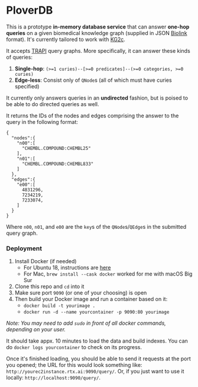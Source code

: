 # PloverDB

This is a prototype **in-memory database service** that can answer **one-hop queries** on a given biomedical knowledge graph (supplied in JSON [Biolink](https://biolink.github.io/biolink-model/) format). It's currently tailored to work with [KG2c](https://github.com/RTXteam/RTX/tree/master/code/kg2/canonicalized).

It accepts [TRAPI](https://github.com/NCATSTranslator/ReasonerAPI) query graphs. More specifically, it can answer these kinds of queries:

1. **Single-hop**: `(>=1 curies)--[>=0 predicates]--(>=0 categories, >=0 curies)`
2. **Edge-less**: Consist only of `QNode`s (all of which must have curies specified)

It currently only answers queries in an **undirected** fashion, but is poised to be able to do directed queries as well.

It returns the IDs of the nodes and edges comprising the answer to the query in the following format:
```
{
  "nodes":{
    "n00":[
      "CHEMBL.COMPOUND:CHEMBL25"
    ],
    "n01":[
      "CHEMBL.COMPOUND:CHEMBL833"
    ]
  },
  "edges":{
    "e00":[
      4831296,
      7234219,
      7233074,
    ]
  }
}
```
Where `n00`, `n01`, and `e00` are the `key`s of the `QNode`s/`QEdge`s in the submitted query graph.

### Deployment

1. Install Docker (if needed)
    * For Ubuntu 18, instructions are [here](https://github.com/RTXteam/RTX/blob/master/code/kg2/install-docker-ubuntu18.sh)
    * For Mac, `brew install --cask docker` worked for me with macOS Big Sur
1. Clone this repo and `cd` into it
1. Make sure port `9090` (or one of your choosing) is open
1. Then build your Docker image and run a container based on it:
    * `docker build -t yourimage .`
    * `docker run -d --name yourcontainer -p 9090:80 yourimage`

*Note: You may need to add `sudo` in front of all docker commands, depending on your user.*

It should take appx. 10 minutes to load the data and build indexes. You can do `docker logs yourcontainer` to check on its progress.

Once it's finished loading, you should be able to send it requests at the port you opened; the URL for this would look something like: `http://yourec2instance.rtx.ai:9090/query/`. Or, if you just want to use it locally: `http://localhost:9090/query/`.